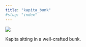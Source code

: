 ```yaml
---
title: "kapita_bunk"
#slug: "index"
---
```


[![](/wp-content/2008/11/kapita_bunk-300x202.jpg)](/wp-content/2008/11/kapita_bunk.jpg)

Kapita sitting in a well-crafted bunk.